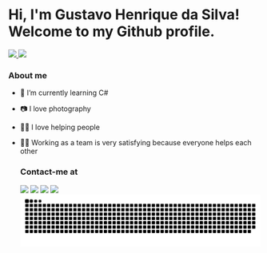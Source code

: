 # Hi, I'm Gustavo Henrique da Silva! Welcome to my Github profile.
<div >
  <a href="https://github.com/Gustavo653">
  <img height="180em" src="https://github-readme-stats.vercel.app/api?username=Gustavo653&show_icons=true&theme=dark"/>
  <img height="180em" src="https://github-readme-stats.vercel.app/api/top-langs/?username=Gustavo653&theme=dark"/>
    <a/>
</div>


### About me
- 🥰 I’m currently learning C# 
- 📷 I love photography
- 🤝🏽 I love helping people
- 💪🏽 Working as a team is very satisfying because everyone helps each other
  
  ### Contact-me at
  <div>
    <a target="_blank" href="https://www.linkedin.com/in/gustavo-henrique-da-silva-975b311b6"><img src="https://img.shields.io/badge/LinkedIn-0077B5?style=for-the-badge&logo=linkedin&logoColor=white"/></a>
    <a target="_blank" href="https://www.instagram.com/gustavohs2004"><img src="https://img.shields.io/badge/Instagram-E4405F?style=for-the-badge&logo=instagram&logoColor=white"/></a>
    <a target="_blank" href="mailto:gustavohs2004gmail.com"><img src="https://img.shields.io/badge/Gmail-D14836?style=for-the-badge&logo=gmail&logoColor=white"/></a>
    <a target="_blank" href="https://api.whatsapp.com/send?phone=5547991268007&text=Ol%C3%A1%20Gustavo%2C%20encontrei%20seu%20contato%20no%20Github."><img src="https://img.shields.io/badge/WhatsApp-25D366?style=for-the-badge&logo=whatsapp&logoColor=white"/></a>
  </div>
  <img src='https://github.com/Gustavo653/Gustavo653/blob/output/github-contribution-grid-snake.svg'/>
